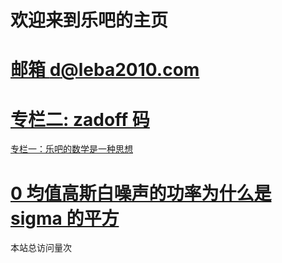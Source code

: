 # 欢迎来到乐吧的主页
# [邮箱 d@leba2010.com](myabout.html)
# [专栏二: zadoff 码](/zadoff/zadoff_fast_dft_algorithm_explain/zadoff_fast_dft_algorithm_explain.html)

[专栏一：乐吧的数学是一种思想](/python_teaching/index.html)

# [0 均值高斯白噪声的功率为什么是 sigma 的平方](gaussion_withe_noise_power.html)


<script async src="//busuanzi.ibruce.info/busuanzi/2.3/busuanzi.pure.mini.js"></script>
<span id="busuanzi_container_site_pv">本站总访问量<span id="busuanzi_value_site_pv"></span>次</span>

